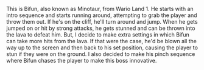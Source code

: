 This is Bifun, also known as Minotaur, from Wario Land 1. He starts with an intro sequence and starts running around, attempting to grab the player and throw them out. If he's on the cliff, he'll turn around and jump. When he gets jumped on or hit by strong attacks, he gets stunned and can be thrown into the lava to defeat him. But, I decide to make extra settings in which Bifun can take more hits from the lava. If that were the case, he'd be blown all the way up to the screen and then back to his set position, causing the player to stun if they were on the ground. I also decided to make his pinch sequence where Bifun chases the player to make this boss innovative.
